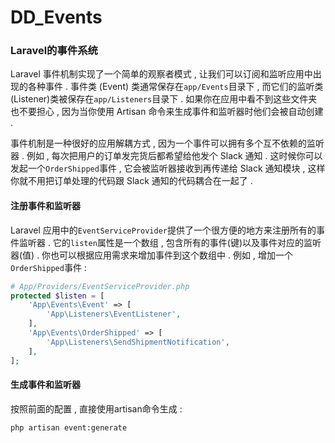 # DD\_Events

### Laravel的事件系统

Laravel 事件机制实现了一个简单的观察者模式 , 让我们可以订阅和监听应用中出现的各种事件 . 事件类 \(Event\) 类通常保存在`app/Events`目录下 , 而它们的监听类\(Listener\)类被保存在`app/Listeners`目录下 . 如果你在应用中看不到这些文件夹也不要担心 , 因为当你使用 Artisan 命令来生成事件和监听器时他们会被自动创建 .

事件机制是一种很好的应用解耦方式 , 因为一个事件可以拥有多个互不依赖的监听器 . 例如 , 每次把用户的订单发完货后都希望给他发个 Slack 通知 . 这时候你可以发起一个`OrderShipped`事件 , 它会被监听器接收到再传递给 Slack 通知模块 , 这样你就不用把订单处理的代码跟 Slack 通知的代码耦合在一起了 .

#### 注册事件和监听器

Laravel 应用中的`EventServiceProvider`提供了一个很方便的地方来注册所有的事件监听器 . 它的`listen`属性是一个数组 , 包含所有的事件\(键\)以及事件对应的监听器\(值\) . 你也可以根据应用需求来增加事件到这个数组中 . 例如 , 增加一个`OrderShipped`事件 :

```php
# App/Providers/EventServiceProvider.php
protected $listen = [
    'App\Events\Event' => [
        'App\Listeners\EventListener',
    ],
    'App\Events\OrderShipped' => [
        'App\Listeners\SendShipmentNotification',
    ],
];
```

#### 生成事件和监听器

按照前面的配置 , 直接使用artisan命令生成 : 

```
php artisan event:generate
```



